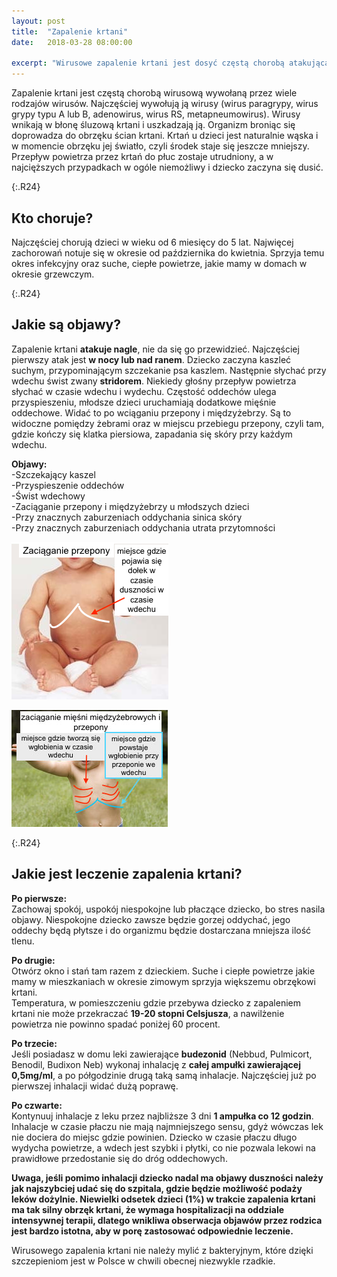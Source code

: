 ```yaml
---
layout: post
title:  "Zapalenie krtani"
date:   2018-03-28 08:00:00

excerpt: "Wirusowe zapalenie krtani jest dosyć częstą chorobą atakującą dzieci. Najczęściej przebiega łagodnie i wymaga tylko leków w inhalacjach przeprowadzanych w domu. Czasami obrzęk krtani jest jednak tak duży, że dziecko wymaga hospitalizacji i leczenia w szpitalu. Jak rozpoznać zapalenie krtani i jakie leki stosować dowiesz sie w tym artykule."
---
```


Zapalenie krtani jest częstą chorobą wirusową wywołaną przez wiele rodzajów wirusów. Najczęściej wywołują ją wirusy (wirus paragrypy, wirus grypy typu A lub B, adenowirus, wirus RS, metapneumowirus). Wirusy wnikają w błonę śluzową krtani i uszkadzają ją. Organizm broniąc się  doprowadza do obrzęku ścian krtani. Krtań u dzieci jest naturalnie wąska i w momencie obrzęku jej światło, czyli środek staje się jeszcze mniejszy. Przepływ powietrza przez krtań do płuc zostaje utrudniony, a w najcięższych przypadkach w ogóle niemożliwy i dziecko zaczyna się dusić. 

{:.R24}
## Kto choruje?

Najczęściej chorują dzieci w wieku od 6 miesięcy do 5 lat. Najwięcej zachorowań notuje się w okresie od października do kwietnia. Sprzyja temu okres infekcyjny oraz suche, ciepłe powietrze, jakie mamy w domach w okresie grzewczym.

{:.R24}
## Jakie są objawy?

Zapalenie krtani **atakuje nagle**, nie da się go przewidzieć. Najczęściej pierwszy atak jest **w nocy lub nad ranem**. Dziecko zaczyna kaszleć suchym, przypominającym szczekanie psa kaszlem. Następnie słychać przy wdechu świst zwany **stridorem**. Niekiedy głośny przepływ powietrza słychać w czasie wdechu i wydechu. Częstość oddechów ulega przyspieszeniu, młodsze dzieci uruchamiają dodatkowe mięśnie oddechowe. Widać to po wciąganiu przepony i międzyżebrzy. Są to widoczne pomiędzy żebrami oraz w miejscu przebiegu przepony, czyli tam, gdzie kończy się klatka piersiowa, zapadania się skóry przy każdym wdechu.  

**Objawy:**  
-Szczekający kaszel  
-Przyspieszenie oddechów  
-Świst wdechowy  
-Zaciąganie przepony i międzyżebrzy u młodszych dzieci  
-Przy znacznych zaburzeniach oddychania sinica skóry  
-Przy znacznych zaburzeniach oddychania utrata przytomności  

![przepona](/png/krtan.png)

![zebra](/png/dusznosc.jpg)

{:.R24}
## Jakie jest leczenie zapalenia krtani?

**Po pierwsze:**  
Zachowaj spokój, uspokój niespokojne lub płaczące dziecko, bo stres nasila objawy. Niespokojne dziecko zawsze będzie gorzej oddychać, jego oddechy będą płytsze i do organizmu będzie dostarczana mniejsza ilość tlenu.  

**Po drugie:**  
Otwórz okno i stań tam razem z dzieckiem. Suche i ciepłe powietrze jakie mamy w mieszkaniach w okresie zimowym sprzyja większemu obrzękowi krtani.  
Temperatura, w pomieszczeniu gdzie przebywa dziecko z zapaleniem krtani nie może przekraczać **19-20 stopni Celsjusza**, a nawilżenie powietrza nie powinno spadać poniżej 60 procent.  

**Po trzecie:**  
Jeśli posiadasz w domu leki zawierające **budezonid** (Nebbud, Pulmicort, Benodil, Budixon Neb) wykonaj inhalację z **całej ampułki zawierającej 0,5mg/ml**, a po półgodzinie drugą taką samą inhalacje. Najczęściej już po pierwszej inhalacji widać dużą poprawę.  

**Po czwarte:**  
Kontynuuj inhalacje z leku przez najbliższe 3 dni **1 ampułka co 12 godzin**.  
Inhalacje w czasie płaczu nie mają najmniejszego sensu, gdyż wówczas lek nie dociera do miejsc gdzie powinien. Dziecko w czasie płaczu długo wydycha powietrze, a wdech jest szybki i płytki, co nie pozwala lekowi na prawidłowe przedostanie się do dróg oddechowych.

**Uwaga, jeśli pomimo inhalacji dziecko nadal ma objawy duszności należy jak najszybciej udać się do szpitala, gdzie będzie możliwość podaży leków dożylnie. Niewielki odsetek dzieci (1%) w trakcie zapalenia krtani ma tak silny obrzęk krtani, że wymaga hospitalizacji na oddziale intensywnej terapii, dlatego wnikliwa obserwacja objawów przez rodzica jest bardzo istotna, aby w porę zastosować odpowiednie leczenie.**


Wirusowego zapalenia krtani nie należy mylić z bakteryjnym, które dzięki szczepieniom jest w Polsce w chwili obecnej niezwykle rzadkie. 
 
 

